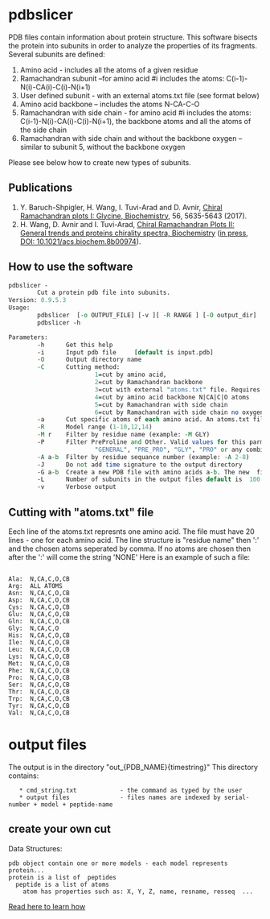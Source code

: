 # pdbslicer
PDB files contain information about protein structure. This software bisects the protein into subunits in order to analyze the properties of its fragments. 
Several subunits are defined:
1. Amino acid - includes all the atoms of a given residue
2. Ramachandran subunit –for amino acid #i includes the atoms: C(i-1)-N(i)-CA(i)-C(i)-N(i+1)
3. User defined subunit - with an external atoms.txt file (see format below)
4. Amino acid backbone – includes the atoms N-CA-C-O
5. Ramachandran with side chain - for amino acid #i includes the atoms: C(i-1)-N(i)-CA(i)-C(i)-N(i+1), the backbone atoms and all the atoms of the side chain
6. Ramachandran with side chain and without the backbone oxygen – similar to subunit 5, without the backbone oxygen

Please see below how to create new types of subunits.

## Publications
1. Y. Baruch-Shpigler, H. Wang, I. Tuvi-Arad and D. Avnir, [Chiral Ramachandran plots I: Glycine, Biochemistry](http://pubs.acs.org/doi/abs/10.1021/acs.biochem.7b00525), 56, 5635-5643 (2017).
2. H. Wang, D. Avnir and I. Tuvi-Arad, [Chiral Ramachandran Plots II: General trends and proteins chirality spectra, Biochemistry](https://pubs.acs.org/doi/10.1021/acs.biochem.8b00974) ([in press, DOI: 10.1021/acs.biochem.8b00974](https://pubs.acs.org/doi/10.1021/acs.biochem.8b00974)).  

## How to use the software
``` perl
pdbslicer -
        Cut a protein pdb file into subunits.
Version: 0.9.5.3
Usage:
        pdbslicer  [-o OUTPUT_FILE] [-v ][ -R RANGE ] [-O output_dir]  [-M RESNAME] [-C CUTTING METHOD] [-P FILTER] [-A RANGE]
        pdbslicer -h

Parameters:
        -h      Get this help
        -i      Input pdb file     [default is input.pdb]
        -O      Output directory name
        -C      Cutting method:
                        1=cut by amino acid,
                        2=cut by Ramachandran backbone
                        3=cut with external "atoms.txt" file. Requires  the -a option.
                        4=cut by amino acid backbone N|CA|C|O atoms
                        5=cut by Ramachandran with side chain
                        6=cut by Ramachandran with side chain no oxygen
        -a      Cut specific atoms of each amino acid. An atoms.txt file should be specified.
        -R      Model range (1-10,12,14)
        -M r    Filter by residue name (example: -M GLY)
        -P      Filter PreProline and Other. Valid values for this parmaeter:
                        "GENERAL", "PRE_PRO", "GLY", "PRO" or any combination such as "GENERAL|PRE_PRO"
        -A a-b  Filter by residue sequance number (example: -A 2-8)
        -J      Do not add time signature to the output directory
        -G a-b  Create a new PDB file with amino acids a-b. The new  file name: old.a-b.pdb
        -L      Number of subunits in the output files default is  100
        -v      Verbose output


```


## Cutting with "atoms.txt" file
Eech line of the  atoms.txt represnts one amino acid.
The file must have 20 lines - one for each amino acid.
The line structure is "residue name" then ':' and the chosen atoms  seperated by comma.
If no atoms are chosen then after the ':' will come the string 'NONE'
Here is an example of such a file:
```

Ala:  N,CA,C,O,CB
Arg:  ALL ATOMS
Asn:  N,CA,C,O,CB
Asp:  N,CA,C,O,CB
Cys:  N,CA,C,O,CB
Glu:  N,CA,C,O,CB
Gln:  N,CA,C,O,CB
Gly:  N,CA,C,O
His:  N,CA,C,O,CB
Ile:  N,CA,C,O,CB
Leu:  N,CA,C,O,CB
Lys:  N,CA,C,O,CB
Met:  N,CA,C,O,CB
Phe:  N,CA,C,O,CB
Pro:  N,CA,C,O,CB
Ser:  N,CA,C,O,CB
Thr:  N,CA,C,O,CB
Trp:  N,CA,C,O,CB
Tyr:  N,CA,C,O,CB
Val:  N,CA,C,O,CB

```

# output files
The output is in the directory "out_{PDB_NAME}{timestring}"
This directory contains:

       * cmd_string.txt            - the command as typed by the user
       * output files              - files names are indexed by serial-number + model + peptide-name



## create your own cut 

Data Structures:
```
pdb object contain one or more models - each model represents protein...
protein is a list of  peptides
  peptide is a list of atoms
    atom has properties such as: X, Y, Z, name, resname, resseq  ...

```
[Read here to learn how](./src/OpSym/Cut/readme.md)


